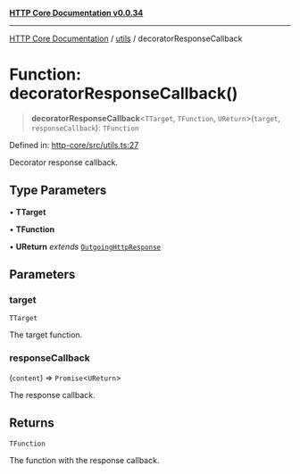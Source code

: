 [**HTTP Core Documentation v0.0.34**](../../README.md)

***

[HTTP Core Documentation](../../modules.md) / [utils](../README.md) / decoratorResponseCallback

# Function: decoratorResponseCallback()

> **decoratorResponseCallback**\<`TTarget`, `TFunction`, `UReturn`\>(`target`, `responseCallback`): `TFunction`

Defined in: [http-core/src/utils.ts:27](https://github.com/stonemjs/http-core/blob/16d44b2a21e4f4bf5742d6461b8beebcd7cc1d0b/src/utils.ts#L27)

Decorator response callback.

## Type Parameters

• **TTarget**

• **TFunction**

• **UReturn** *extends* [`OutgoingHttpResponse`](../../OutgoingHttpResponse/classes/OutgoingHttpResponse.md)

## Parameters

### target

`TTarget`

The target function.

### responseCallback

(`content`) => `Promise`\<`UReturn`\>

The response callback.

## Returns

`TFunction`

The function with the response callback.

